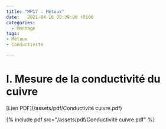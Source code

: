 ```yaml
---
title: "MP17 : Métaux"
date:   2021-04-16 08:39:00 +0100
categories:
  - Montage
tags:
- Métaux
- Conductivité

---
```


# I. Mesure de la conductivité du cuivre
[Lien PDF](/assets/pdf/Conductivité cuivre.pdf)

{% include pdf src="/assets/pdf/Conductivité cuivre.pdf" %}
